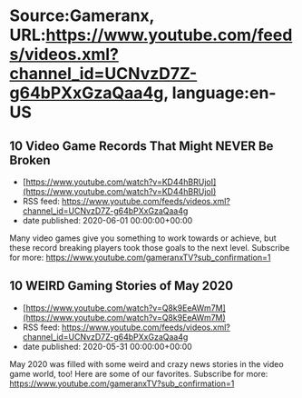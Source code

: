 # Source:Gameranx, URL:https://www.youtube.com/feeds/videos.xml?channel_id=UCNvzD7Z-g64bPXxGzaQaa4g, language:en-US

## 10 Video Game Records That Might NEVER Be Broken
 - [https://www.youtube.com/watch?v=KD44hBRUjoI](https://www.youtube.com/watch?v=KD44hBRUjoI)
 - RSS feed: https://www.youtube.com/feeds/videos.xml?channel_id=UCNvzD7Z-g64bPXxGzaQaa4g
 - date published: 2020-06-01 00:00:00+00:00

Many video games give you something to work towards or achieve, but these record breaking players took those goals to the next level.
Subscribe for more: https://www.youtube.com/gameranxTV?sub_confirmation=1

## 10 WEIRD Gaming Stories of May 2020
 - [https://www.youtube.com/watch?v=Q8k9EeAWm7M](https://www.youtube.com/watch?v=Q8k9EeAWm7M)
 - RSS feed: https://www.youtube.com/feeds/videos.xml?channel_id=UCNvzD7Z-g64bPXxGzaQaa4g
 - date published: 2020-05-31 00:00:00+00:00

May 2020 was filled with some weird and crazy news stories in the video game world, too! Here are some of our favorites.
Subscribe for more: https://www.youtube.com/gameranxTV?sub_confirmation=1

